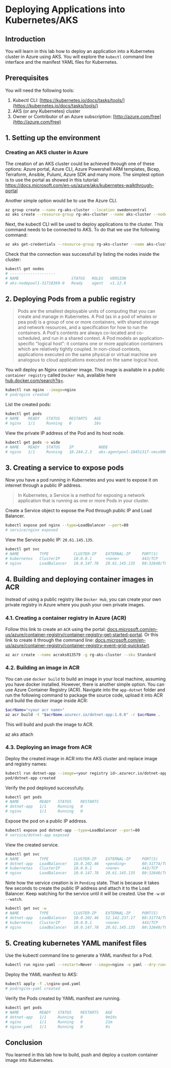 # Deploying Applications into Kubernetes/AKS

## Introduction

You will learn in this lab how to deploy an application into a Kubernetes cluster in Azure using AKS.
You will explore the `kubectl` command line interface and the manifest YAML files for Kubernetes.

## Prerequisites

You will need the following tools:

1. Kubectl CLI: [https://kubernetes.io/docs/tasks/tools/](https://kubernetes.io/docs/tasks/tools/)
2. AKS (or any Kubernetes) cluster
3. Owner or Contributor of an Azure subscription: [http://azure.com/free](http://azure.com/free)

## 1. Setting up the environment

### Creating an AKS cluster in Azure

The creation of an AKS cluster could be achieved through one of these options: Azure portal, Azure CLI, Azure Powershell ARM templates, Bicep, Terraform, Ansible, Pulumi, Azure SDK and many more.
The simplest option is to use the portal as showed in this tutorial:
https://docs.microsoft.com/en-us/azure/aks/kubernetes-walkthrough-portal

Another simple option would be to use the Azure CLI.

```sh
az group create --name rg-aks-cluster --location swedencentral
az aks create --resource-group rg-aks-cluster --name aks-cluster --node-count 3
```

Next, the kubectl CLI will be used to deploy applications to the cluster.
This command needs to be connected to AKS.
To do that we use the following command:

```sh
az aks get-credentials --resource-group rg-aks-cluster --name aks-cluster
```

Check that the connection was successfull by listing the nodes inside the cluster:

```sh
kubectl get nodes
# --------------------
# NAME                       STATUS   ROLES   VERSION
# aks-nodepool1-31718369-0   Ready    agent   v1.12.8
```

## 2. Deploying Pods from a public registry

>Pods are the smallest deployable units of computing that you can create and manage in Kubernetes. A Pod (as in a pod of whales or pea pod) is a group of one or more containers, with shared storage and network resources, and a specification for how to run the containers. A Pod's contents are always co-located and co-scheduled, and run in a shared context. A Pod models an application-specific "logical host": it contains one or more application containers which are relatively tightly coupled. In non-cloud contexts, applications executed on the same physical or virtual machine are analogous to cloud applications executed on the same logical host.

You will deploy an Nginx container image. This image is available in a public `container registry` called `Docker Hub`, available here [hub.docker.com/search?q=](https://hub.docker.com/search?q=).

```sh
kubectl run nginx --image=nginx  
# pod/nginx created 
```

List the created pods:

```sh 
kubectl get pods  
# NAME    READY   STATUS    RESTARTS   AGE  
# nginx   1/1     Running   0          10s  
```

View the private IP address of the Pod and its host node.

```sh 
kubectl get pods -o wide  
# NAME    READY   STATUS    IP           NODE                             
# nginx   1/1     Running   10.244.2.3   aks-agentpool-18451317-vmss000001
```

## 3. Creating a service to expose pods

Now you have a pod running in Kubernetes and you want to expose it on internet through a public IP address.

>In Kubernetes, a Service is a method for exposing a network application that is running as one or more Pods in your cluster.

Create a Service object to expose the Pod through public IP and Load Balancer.

```sh 
kubectl expose pod nginx --type=LoadBalancer --port=80
# service/nginx exposed
```
 
View the Service public IP: `20.61.145.135`.

```sh 
kubectl get svc
# NAME         TYPE           CLUSTER-IP    EXTERNAL-IP     PORT(S)     
# kubernetes   ClusterIP      10.0.0.1      <none>          443/TCP     
# nginx        LoadBalancer   10.0.147.78   20.61.145.135   80:32640/TCP
```

## 4. Building and deploying container images in ACR

Instead of using a public registry like `Docker Hub`, you can create your own private registry in Azure where you push your own private images.

### 4.1. Creating a container registry in Azure (ACR)

Follow this link to create an `ACR` using the portal: [docs.microsoft.com/en-us/azure/container-registry/container-registry-get-started-portal](https://docs.microsoft.com/en-us/azure/container-registry/container-registry-get-started-portal).
Or this link to create it through the command line: [docs.microsoft.com/en-us/azure/container-registry/container-registry-event-grid-quickstart](https://docs.microsoft.com/en-us/azure/container-registry/container-registry-event-grid-quickstart).

```sh
az acr create --name acraks013579 -g rg-aks-cluster --sku Standard
```

### 4.2. Building an image in ACR

You can use `docker build` to build an image in your local machine, assuming you have docker installed.
However, there is another simple option. You can use Azure Container Registry (ACR).
Navigate into the `app-dotnet` folder and run the following command to package the source code, upload it into ACR and build the docker image inside ACR:

```sh 
$acrName="<your acr name>" 
az acr build -t "$acrName.azurecr.io/dotnet-app:1.0.0" -r $acrName .
```

This will build and push the image to ACR.

az aks attach

### 4.3. Deploying an image from ACR

Deploy the created image in ACR into the AKS cluster and replace image and registry names:

```sh 
kubectl run dotnet-app --image=<your registry id>.azurecr.io/dotnet-app:1.0.0
pod/dotnet-app created
```

Verify the pod deployed successfully.

```sh 
kubectl get pods
# NAME         READY   STATUS    RESTARTS
# dotnet-app   1/1     Running   0       
# nginx        1/1     Running   0       
```

Expose the pod on a public IP address.

```sh 
kubectl expose pod dotnet-app --type=LoadBalancer --port=80
# service/dotnet-app exposed
```

View the created service.

```sh 
kubectl get svc
# NAME         TYPE           CLUSTER-IP    EXTERNAL-IP     PORT(S)     
# dotnet-app   LoadBalancer   10.0.202.46   <pending>       80:31774/TCP
# kubernetes   ClusterIP      10.0.0.1      <none>          443/TCP     
# nginx        LoadBalancer   10.0.147.78   20.61.145.135   80:32640/TCP
```

Note how the service creation is in `Pending` state. 
That is because it takes few seconds to create the public IP address and attach it to the Load Balancer.
Keep watching for the service until it will be created. Use the `-w` or `--watch`.
 
```sh 
kubectl get svc -w
# NAME         TYPE           CLUSTER-IP    EXTERNAL-IP     PORT(S)     
# dotnet-app   LoadBalancer   10.0.202.46   52.142.237.17   80:31774/TCP
# kubernetes   ClusterIP      10.0.0.1      <none>          443/TCP     
# nginx        LoadBalancer   10.0.147.78   20.61.145.135   80:32640/TCP
```

## 5. Creating kubernetes YAML manifest files

Use the kubectl command line to generate a YAML manifest for a Pod.

```sh 
kubectl run nginx-yaml --restart=Never --image=nginx -o yaml --dry-run=client > nginx-pod.yaml
```

Deploy the YAML manifest to AKS:

```sh 
kubectl apply -f .\nginx-pod.yaml
# pod/nginx-yaml created
```

Verify the Pods created by YAML manifest are running.

```sh 
kubectl get pods
# NAME         READY   STATUS    RESTARTS   AGE
# dotnet-app   1/1     Running   0          9m19s
# nginx        1/1     Running   0          21m
# nginx-yaml   1/1     Running   0          9s
```

## Conclusion

You learned in this lab how to build, push and deploy a custom container image into Kubernetes.
